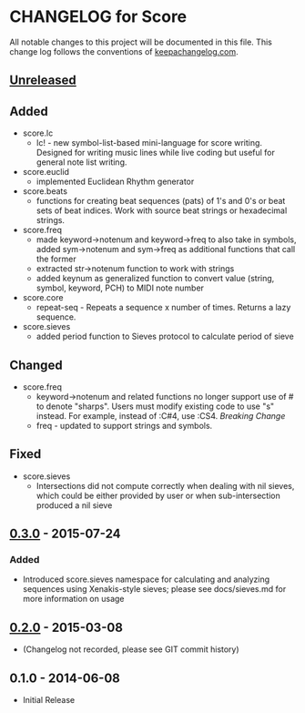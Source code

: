 # CHANGELOG for Score

All notable changes to this project will be documented in this file. This
change log follows the conventions of
[keepachangelog.com](http://keepachangelog.com/).

## [Unreleased] 

## Added

* score.lc
  * lc! - new symbol-list-based mini-language for score writing. Designed for
    writing music lines while live coding but useful for general note list
    writing.
* score.euclid
  * implemented Euclidean Rhythm generator
* score.beats
  * functions for creating beat sequences (pats) of 1's and 0's or beat sets
  of beat indices. Work with source beat strings or hexadecimal strings.
* score.freq 
  * made keyword-\>notenum and keyword-\>freq to also take in symbols, added
    sym-\>notenum and sym-\>freq as additional functions that call the former
  * extracted str-\>notenum function to work with strings
  * added keynum as generalized function to convert value (string, symbol,
    keyword, PCH) to MIDI note number
* score.core
  * repeat-seq - Repeats a sequence x number of times. Returns a lazy sequence.
* score.sieves
  * added period function to Sieves protocol to calculate period of sieve

## Changed

* score.freq
  * keyword-\>notenum and related functions no longer support use of # to denote
    "sharps". Users must modify existing code to use "s" instead. For example,
    instead of :C#4, use :CS4. *Breaking Change*
  * freq - updated to support strings and symbols.

## Fixed

* score.sieves
  * Intersections did not compute correctly when dealing with nil sieves, which 
    could be either provided by user or when sub-intersection produced a nil 
    sieve


## [0.3.0] - 2015-07-24

### Added

* Introduced score.sieves namespace for calculating and analyzing sequences
  using Xenakis-style sieves; please see docs/sieves.md for more information on
  usage

## [0.2.0] - 2015-03-08

* (Changelog not recorded, please see GIT commit history)

## 0.1.0 - 2014-06-08

* Initial Release 



[Unreleased]: https://github.com/kunstmusik/score/compare/0.3.0...HEAD
[0.2.0]: https://github.com/kunstmusik/score/compare/0.1.0...0.2.0
[0.3.0]: https://github.com/kunstmusik/score/compare/0.2.0...0.3.0
